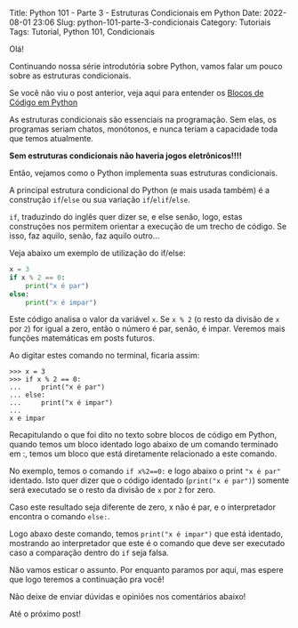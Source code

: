 Title: Python 101 - Parte 3 - Estruturas Condicionais em Python
Date: 2022-08-01 23:06
Slug: python-101-parte-3-condicionais
Category: Tutoriais
Tags: Tutorial, Python 101, Condicionais

Olá!

Continuando nossa série introdutória sobre Python, vamos falar um pouco sobre as estruturas condicionais.

Se você não viu o post anterior, veja aqui para entender os [Blocos de Código em Python]({filename}/Tutoriais/python101.md)

As estruturas condicionais são essenciais na programação. Sem elas, os programas seriam chatos, monótonos, e nunca teriam a capacidade toda que temos atualmente.

__Sem estruturas condicionais não haveria jogos eletrônicos!!!!__

Então, vejamos como o Python implementa suas estruturas condicionais.

A principal estrutura condicional do Python (e mais usada também) é a construção `if`/`else` ou sua variação `if`/`elif`/`else`.

`if`, traduzindo do inglês quer dizer se, e else senão, logo, estas construções nos permitem orientar a execução de um trecho de código. Se isso, faz aquilo, senão, faz aquilo outro...

Veja abaixo um exemplo de utilização do if/else:

```Python
x = 3
if x % 2 == 0:
    print("x é par")
else:
    print("x é impar")
```

Este código analisa o valor da variável `x`. Se `x % 2` (o resto da divisão de `x` por `2`) for igual a zero, então o número é par, senão, é impar. Veremos mais funções matemáticas em posts futuros.

Ao digitar estes comando no terminal, ficaria assim:

    >>> x = 3
    >>> if x % 2 == 0:
    ...     print("x é par")
    ... else:
    ...     print("x é impar") 
    ...
    x e impar 

Recapitulando o que foi dito no texto sobre blocos de código em Python, quando temos um bloco identado logo abaixo de um comando terminado em :, temos um bloco que está diretamente relacionado a este comando.

No exemplo, temos o comando `if x%2==0:` e logo abaixo o print `"x é par"` identado. Isto quer dizer que o código identado (`print("x é par")`) somente será executado se o resto da divisão de `x` por `2` for zero.

Caso este resultado seja diferente de zero, x não é par, e o interpretador encontra o comando `else:`.

Logo abaxo deste comando, temos `print("x é impar")` que está identado, mostrando ao interpretador que este é o comando que deve ser executado caso a comparação dentro do `if` seja falsa.

Não vamos esticar o assunto. Por enquanto paramos por aqui, mas espere que logo teremos a continuação pra você!

Não deixe de enviar dúvidas e opiniões nos comentários abaixo!

Até o próximo post!